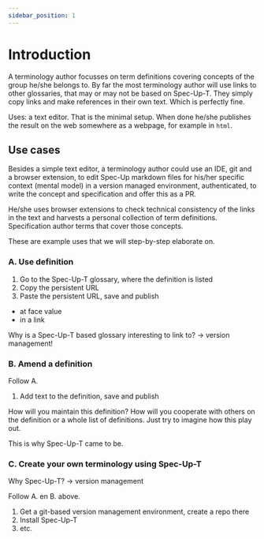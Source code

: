 ```yaml
---
sidebar_position: 1
---
```


# Introduction

A terminology author focusses on term definitions covering concepts of the group he/she belongs to. By far the most terminology author will use links to other glossaries, that may or may not be based on Spec-Up-T. They simply copy links and make references in their own text. Which is perfectly fine.

Uses: a text editor. That is the minimal setup. When done he/she publishes the result on the web somewhere as a webpage, for example in `html`.

## Use cases

Besides a simple text editor, a terminology author could use an IDE, git and a browser extension, to edit Spec-Up markdown files for his/her specific context (mental model) in a version managed environment, authenticated, to write the concept and specification and offer this as a PR.

He/she uses browser extensions to check technical consistency of the links in the text and harvests a personal collection of term definitions. Specification author terms that cover those concepts.

These are example uses that we will step-by-step elaborate on.

### A. Use definition

1. Go to the Spec-Up-T glossary, where the definition is listed
2. Copy the persistent URL
3. Paste the persistent URL, save and publish
  - at face value
  - in a link

Why is a Spec-Up-T based glossary interesting to link to? -> version management!

### B. Amend a definition

Follow A.

1. Add text to the definition, save and publish 

How will you maintain this definition? How will you cooperate with others on the definition or a whole list of definitions. Just try to imagine how this play out.

This is why Spec-Up-T came to be.


### C. Create your own terminology using Spec-Up-T

Why Spec-Up-T? -> version management

Follow A. en B. above.

1. Get a git-based version management environment, create a repo there
2. Install Spec-Up-T
3. etc.
